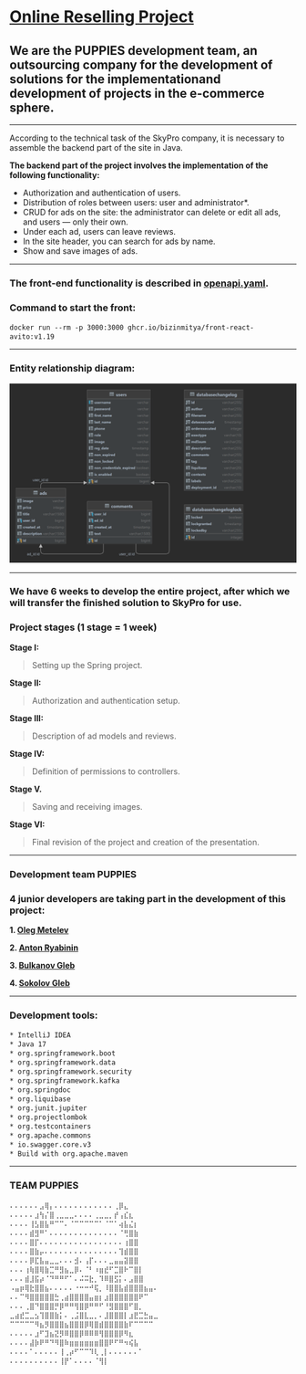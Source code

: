 # <u>Online Reselling Project</u>
## We are the PUPPIES development team, an outsourcing company for the development of solutions for the implementationand development of projects in the e-commerce sphere.

<hr>

According to the technical task of the SkyPro company, it is necessary to assemble the backend part of the site in Java.

**The backend part of the project involves the implementation of the following functionality:**

- Authorization and authentication of users.
- Distribution of roles between users: user and administrator*.
- CRUD for ads on the site: the administrator can delete or edit all ads, and users — only their own.
- Under each ad, users can leave reviews.
- In the site header, you can search for ads by name.
- Show and save images of ads.

<hr>

### The front-end functionality is described in [openapi.yaml](openapi.yaml).
### Command to start the front: 
```
docker run --rm -p 3000:3000 ghcr.io/bizinmitya/front-react-avito:v1.19
```

<hr>

### Entity relationship diagram:

![img.png](img.png)

<hr>

### We have 6 weeks to develop the entire project, after which we will transfer the finished solution to SkyPro for use.
### Project stages (1 stage = 1 week)

**Stage I:**
>Setting up the Spring project.

**Stage II:** 
>Authorization and authentication setup.

**Stage III:** 
>Description of ad models and reviews.

**Stage IV:** 
>Definition of permissions to controllers.

**Stage V.** 
>Saving and receiving images.

**Stage VI:** 
>Final revision of the project and creation of the presentation.

<hr>

### Development team PUPPIES
### 4 junior developers are taking part in the development of this project:

**1. [Oleg Metelev](https://github.com/skygroundwater)**

**2. [Anton Ryabinin](https://github.com/Ryabinin85)**

**3. [Bulkanov Gleb]()**

**4. [Sokolov Gleb](https://github.com/GlSokolov)**

<hr>

### Development tools:
```
* IntelliJ IDEA
* Java 17
* org.springframework.boot
* org.springframework.data
* org.springframework.security
* org.springframework.kafka
* org.springdoc
* org.liquibase
* org.junit.jupiter
* org.projectlombok
* org.testcontainers
* org.apache.commons
* io.swagger.core.v3
* Build with org.apache.maven
```
<hr>

### TEAM PUPPIES
```
⠄⠄⠄⠄⠄⠄⣠⢿⡄⠄⠄⠄⠄⠄⠄⠄⠄⠄⠄⠄⠄⢀⡿⣄
⠄⠄⠄⠄⠄⣰⢳⡌⣿⢀⣀⣀⣀⠄⠄⠄⠄⢀⣀⣀⡀⡞⢠⣎⣆
⠄⠄⠄⠄⢸⣣⣿⣧⠛⠉⠉⠄⠈⠉⠉⠉⠉⠉⠁⠈⠉⠁⢴⣧⣌⡆
⠄⠄⠄⠄⣾⣻⠛⠁⠄⠄⠄⠄⠄⠄⠄⠄⠄⠄⠄⠄⠄⠄⠈⢛⣿⣷
⠄⠄⠄⠄⣿⡏⠄⠄⠄⠄⠄⠄⠄⠄⠄⠄⠄⠄⠄⠄⠄⠄⠄⢰⣿⣿
⠄⠄⠄⠄⣿⣷⡤⠄⠄⠄⠄⠄⠄⠄⠄⠄⠄⠄⠄⠄⠄⠄⢹⣾⣿⣿
⠄⠄⠄⠄⡿⣏⣧⣤⣀⣀⠄⠄⠄⣺⠄⢠⡏⠄⠄⠄⣀⣤⣤⣽⣿⣿
⠄⠄⠄⢰⢷⣿⢿⣷⣉⠛⣻⣦⣀⡿⠄⠈⠃⠰⣶⣞⠋⣉⣿⠗⠉⣿⡇
⠄⠄⠄⣾⣸⣯⡴⠈⠙⠛⠛⠋⠁⠄⠬⠭⣗⡀⠹⠿⣿⣫⡅⠄⣠⣿⣿
⠠⣤⡶⢿⣗⣿⣿⣦⠄⠄⠄⠄⠄⠐⠒⠒⠚⢯⡀⠸⣿⣿⣧⣾⣿⣿⣿⣦⣤⠄
⠄⠄⠉⠻⣿⣿⣿⣿⣿⣓⢀⣴⣿⣿⣿⣿⣤⣶⡆⣰⣿⣿⣿⣿⣿⣿⠟⠉
⠄⠄⠄⢀⣿⠙⣿⣿⣿⡛⡿⠛⠛⢻⣿⡿⠛⠛⠋⠘⣻⣿⣿⣿⠋⣿⡀
⣀⣴⣞⣉⣀⣢⢹⣿⣿⣷⡅⠄⢀⣨⣿⣇⣀⡀⠄⣸⣿⣿⣿⡇⣰⣟⣉⣓⣤⣀
⠉⠉⠉⠉⠉⠻⣦⡻⣿⣿⣿⣦⣿⣿⣿⡿⢿⣿⣾⣿⣿⣿⣿⣷⠏⠉⠉⠉⠉
⠄⠄⠄⠄⠄⣰⠋⣹⣦⣝⡻⠿⣿⣿⡿⠿⠿⠿⢻⣿⣿⣿⡿⠻⣆
⠄⠄⠄⠄⣼⡷⠟⠛⠙⠻⣿⠷⣶⣶⣶⣶⣶⣶⣿⣿⠟⠋⠛⠲⢮⣧
⠄⠄⠄⠄⠁⠄⠄⠄⠄⠄⢸⢀⡴⠋⠉⠉⠹⢇⢀⡇⠄⠄⠄⠄⠄⠄⠁
⠄⠄⠄⠄⠄⠄⠄⠄⠄⠄⢸⡟⠁⠄⠄⠄⠄⠈⢻⡇
```

